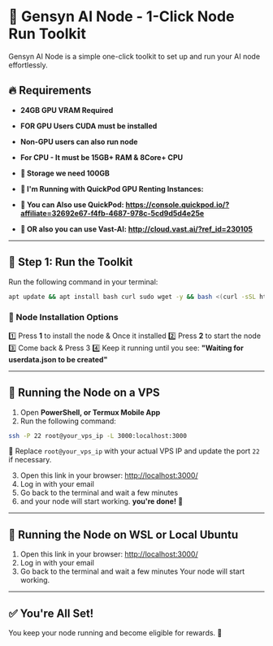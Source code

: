 # 🚀 Gensyn AI Node - 1-Click Node Run Toolkit

Gensyn AI Node is a simple one-click toolkit to set up and run your AI node effortlessly.

## 🔥 Requirements
- **24GB GPU VRAM Required**
- **FOR GPU Users CUDA must be installed**
- **Non-GPU users can also run node**
- **For CPU - It must be 15GB+ RAM & 8Core+ CPU**
- **💾 Storage we need 100GB**

- **🔹 I'm Running with QuickPod GPU Renting Instances:**
- **🔗 You can Also use QuickPod: https://console.quickpod.io/?affiliate=32692e67-f4fb-4687-978c-5cd9d5d4e25e**
- **🔗 OR also you can use Vast-AI: http://cloud.vast.ai/?ref_id=230105**

---

## 🔹 Step 1: Run the Toolkit
Run the following command in your terminal:
```bash
apt update && apt install bash curl sudo wget -y && bash <(curl -sSL https://raw.githubusercontent.com/abhiag/gensyn-ai/main/g.sh)
```

### 📌 Node Installation Options
1️⃣ Press **1** to install the node & Once it installed 
2️⃣ Press **2** to start the node  
3️⃣ Come back & Press 3
4️⃣ Keep it running until you see: **"Waiting for userdata.json to be created"**

---

## 🔹 Running the Node on a VPS
1. Open **PowerShell, or Termux Mobile App**  
2. Run the following command:
```bash
ssh -P 22 root@your_vps_ip -L 3000:localhost:3000
```
📌 Replace `root@your_vps_ip` with your actual VPS IP and update the port `22` if necessary.

3. Open this link in your browser: [http://localhost:3000/](http://localhost:3000/)
4. Log in with your email  
5. Go back to the terminal and wait a few minutes  
6. and your node will start working.  **you're done!** 🎉

---

## 🔹 Running the Node on WSL or Local Ubuntu
1. Open this link in your browser: [http://localhost:3000/](http://localhost:3000/)
2. Log in with your email  
3. Go back to the terminal and wait a few minutes Your node will start working. 

---

## ✅ You're All Set!
You keep your node running and become eligible for rewards. 🚀

